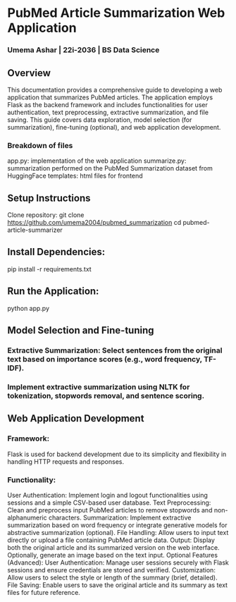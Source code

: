 # PubMed Article Summarization Web Application
### Umema Ashar | 22i-2036 | BS Data Science 

## Overview
This documentation provides a comprehensive guide to developing a web application that summarizes PubMed articles. The application employs Flask as the backend framework and includes functionalities for user authentication, text preprocessing, extractive summarization, and file saving. This guide covers data exploration, model selection (for summarization), fine-tuning (optional), and web application development.

### Breakdown of files
app.py: implementation of the web application
summarize.py: summarization performed on the PubMed Summarization dataset from HuggingFace
templates: html files for frontend

## Setup Instructions
Clone repository:
git clone https://github.com/umema2004/pubmed_summarization
cd pubmed-article-summarizer

## Install Dependencies:
pip install -r requirements.txt

## Run the Application:
python app.py

## Model Selection and Fine-tuning
### Extractive Summarization: Select sentences from the original text based on importance scores (e.g., word frequency, TF-IDF).
### Implement extractive summarization using NLTK for tokenization, stopwords removal, and sentence scoring.

## Web Application Development
### Framework:
Flask is used for backend development due to its simplicity and flexibility in handling HTTP requests and responses.

### Functionality:
User Authentication: Implement login and logout functionalities using sessions and a simple CSV-based user database.
Text Preprocessing: Clean and preprocess input PubMed articles to remove stopwords and non-alphanumeric characters.
Summarization: Implement extractive summarization based on word frequency or integrate generative models for abstractive summarization (optional).
File Handling: Allow users to input text directly or upload a file containing PubMed article data.
Output: Display both the original article and its summarized version on the web interface. Optionally, generate an image based on the text input.
Optional Features (Advanced):
User Authentication: Manage user sessions securely with Flask sessions and ensure credentials are stored and verified.
Customization: Allow users to select the style or length of the summary (brief, detailed).
File Saving: Enable users to save the original article and its summary as text files for future reference.

